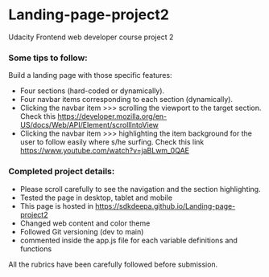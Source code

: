 # Landing-page-project2
Udacity Frontend web developer course project 2 

### Some tips to follow:

Build a landing page with those specific features:

- Four sections (hard-coded or dynamically).
- Four navbar items corresponding to each section (dynamically).
- Clicking the navbar item >>> scrolling the viewport to the target section. Check this https://developer.mozilla.org/en-US/docs/Web/API/Element/scrollIntoView
- Clicking the navbar item >>> highlighting the item background for the user to follow easily where s/he surfing. Check this link https://www.youtube.com/watch?v=jaBLwm_0QAE


### Completed project details: 
- Please scroll carefully to see the navigation and the section highlighting.  
- Tested the page in desktop, tablet and mobile 
- This page is hosted in https://sdkdeepa.github.io/Landing-page-project2
- Changed web content  and color theme
- Followed Git versioning (dev to main)
- commented inside the app.js file for each variable definitions and functions


All the rubrics have been carefully followed before submission.


